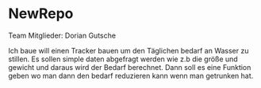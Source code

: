 # NewRepo

Team Mitglieder: Dorian Gutsche

Ich baue will einen Tracker bauen um den Täglichen bedarf an Wasser zu stillen. 
Es sollen simple daten abgefragt werden wie z.b die größe und gewicht und daraus wird der Bedarf berechnet.
Dann soll es eine Funktion geben wo man dann den bedarf reduzieren kann wenn man getrunken hat.